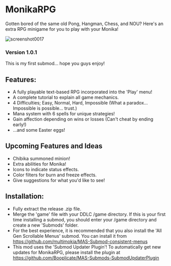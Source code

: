 # MonikaRPG
Gotten bored of the same old Pong, Hangman, Chess, and NOU? Here's an extra RPG minigame for you to play with your Monika!

![screenshot0017](https://github.com/user-attachments/assets/b9bea606-6f11-48a2-abdf-98b64e4fad5c)

### Version 1.0.1
This is my first submod... hope you guys enjoy!

## Features:
- A fully playable text-based RPG incorporated into the 'Play' menu!
- A complete tutorial to explain all game mechanics.
- 4 Difficulties; Easy, Normal, Hard, Impossible (What a paradox... Impossible is possible... trust.)
- Mana system with 6 spells for unique strategies!
- Gain affection depending on wins or losses (Can't cheat by ending early!)
- ...and some Easter eggs!

## Upcoming Features and Ideas
- Chibika summoned minion!
- Extra abilities for Monika!
- Icons to indicate status effects.
- Color filters for burn and freeze effects.
- Give suggestions for what you'd like to see!

## Installation:
- Fully extract the release .zip file.
- Merge the 'game' file with your DDLC /game directory. If this is your first time installing a submod, you should enter your /game directory and create a new 'Submods' folder.
- For the best experience, it is recommended that you also install the 'All Gen Scrollable Menus' submod. You can install it from https://github.com/multimokia/MAS-Submod-consistent-menus
- This mod uses the 'Submod Updater Plugin'! To automatically get new updates for MonikaRPG, please install the plugin at https://github.com/Booplicate/MAS-Submods-SubmodUpdaterPlugin
